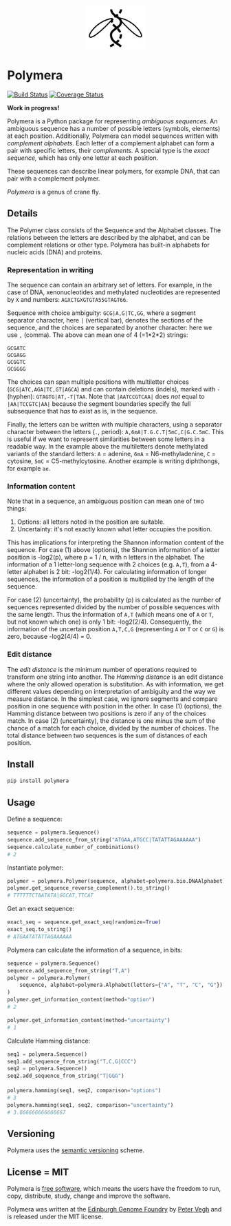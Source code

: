 <p align="center">
<img alt="Polymera logo" title="Polymera" src="https://raw.githubusercontent.com/Edinburgh-Genome-Foundry/Polymera/main/images/Polymera.png" width="140">
</p>


# Polymera

[![Build Status](https://travis-ci.org/Edinburgh-Genome-Foundry/Polymera.svg?branch=main)](https://travis-ci.org/Edinburgh-Genome-Foundry/Polymera)
[![Coverage Status](https://coveralls.io/repos/github/Edinburgh-Genome-Foundry/Polymera/badge.svg?branch=main)](https://coveralls.io/github/Edinburgh-Genome-Foundry/Polymera?branch=main)

**Work in progress!**

Polymera is a Python package for representing *ambiguous sequences.* An ambiguous sequence has a number of possible letters (symbols, elements) at each position. Additionally, Polymera can model sequences written with *complement alphabets.* Each letter of a complement alphabet can form a pair with specific letters, their *complements.* A special type is the *exact sequence,* which has only one letter at each position.

These sequences can describe linear polymers, for example DNA, that can pair with a complement polymer.

*Polymera* is a genus of crane fly.


## Details

The Polymer class consists of the Sequence and the Alphabet classes. The relations between the letters are described by the alphabet, and can be complement relations or other type. Polymera has built-in alphabets for nucleic acids (DNA) and proteins.

### Representation in writing

The sequence can contain an arbitrary set of letters. For example, in the case of DNA, xenonucleotides and methylated nucleotides are represented by `X` and numbers: `AGXCTGXGTGTA55GTAGT66`.

Sequence with choice ambiguity: `GCG|A,G|TC,GG`, where a segment separator character, here `|` (vertical bar), denotes the sections of the sequence, and the choices are separated by another character: here we use `,` (comma). The above can mean one of 4 (=1\*2\*2) strings:
```
GCGATC
GCGAGG
GCGGTC
GCGGGG
```

The choices can span multiple positions with multiletter choices (`GCG|ATC,AGA|TC,GT|AGCA`) and can contain deletions (indels), marked with `-` (hyphen): `GTAGTG|AT,-T|TAA`. Note that `|AATCCGTCAA|` does *not* equal to `|AA|TCCGTC|AA|` because the segment boundaries specify the full subsequence that *has* to exist as is, in the sequence.

Finally, the letters can be written with multiple characters, using a separator character between the letters (`.`, period): `A,6mA|T.G.C.T|5mC,C|G.C.5mC`. This is useful if we want to represent similarities between some letters in a readable way. In the example above the multiletters denote methylated variants of the standard letters: `A` = adenine, `6mA` = N6-methyladenine, `C` = cytosine, `5mC` = C5-methylcytosine. Another example is writing diphthongs, for example `ae`.


### Information content

Note that in a sequence, an ambiguous position can mean one of two things:

1. Options: all letters noted in the position are suitable.
2. Uncertainty: it's not exactly known what letter occupies the position.

This has implications for interpreting the Shannon information content of the sequence. For case (1) above (options), the Shannon information of a letter position is -log2(p), where p = 1 / n, with n letters in the alphabet. The information of a 1 letter-long sequence with 2 choices (e.g. `A,T`), from a 4-letter alphabet is 2 bit: -log2(1/4). For calculating information of longer sequences, the information of a position is multiplied by the length of the sequence.

For case (2) (uncertainty), the probability (p) is calculated as the number of sequences represented divided by the number of possible sequences with the same length. Thus the information of `A,T` (which means one of `A` or `T`, but not known which one) is only 1 bit: -log2(2/4).
Consequently, the information of the uncertain position `A,T,C,G` (representing `A` or `T` or `C` or `G`) is zero, because -log2(4/4) = 0.


### Edit distance

The *edit distance* is the minimum number of operations required to transform one string into another. The *Hamming distance* is an edit distance where the only allowed operation is substitution. As with information, we get different values depending on interpretation of ambiguity and the way we measure distance. In the simplest case, we ignore segments and compare position in one sequence with position in the other. In case (1) (options), the Hamming distance between two positions is zero if any of the choices match. In case (2) (uncertainty), the distance is one minus the sum of the chance of a match for each choice, divided by the number of choices.
The total distance between two sequences is the sum of distances of each position.


## Install

```bash
pip install polymera
```


## Usage

Define a sequence:

```python
sequence = polymera.Sequence()
sequence.add_sequence_from_string("ATGAA,ATGCC|TATATTAGAAAAAA")
sequence.calculate_number_of_combinations()
# 2
```

Instantiate polymer:

```python
polymer = polymera.Polymer(sequence, alphabet=polymera.bio.DNAAlphabet)
polymer.get_sequence_reverse_complement().to_string()
# TTTTTTCTAATATA|GGCAT,TTCAT
```

Get an exact sequence:

```python
exact_seq = sequence.get_exact_seq(randomize=True)
exact_seq.to_string()
# ATGAATATATTAGAAAAAA
```

Polymera can calculate the information of a sequence, in bits:

```python
sequence = polymera.Sequence()
sequence.add_sequence_from_string("T,A")
polymer = polymera.Polymer(
    sequence, alphabet=polymera.Alphabet(letters={"A", "T", "C", "G"})
)
polymer.get_information_content(method="option")
# 2
```

```python
polymer.get_information_content(method="uncertainty")
# 1
```

Calculate Hamming distance:

```python
seq1 = polymera.Sequence()
seq1.add_sequence_from_string("T,C,G|CCC")
seq2 = polymera.Sequence()
seq2.add_sequence_from_string("T|GGG")

polymera.hamming(seq1, seq2, comparison="options")
# 3
polymera.hamming(seq1, seq2, comparison="uncertainty")
# 3.666666666666667
```


## Versioning

Polymera uses the [semantic versioning](https://semver.org) scheme.


## License = MIT

Polymera is [free software](https://www.gnu.org/philosophy/free-sw.en.html), which means the users have the freedom to run, copy, distribute, study, change and improve the software.

Polymera was written at the [Edinburgh Genome Foundry](https://edinburgh-genome-foundry.github.io/) by [Peter Vegh](https://github.com/veghp) and is released under the MIT license.
